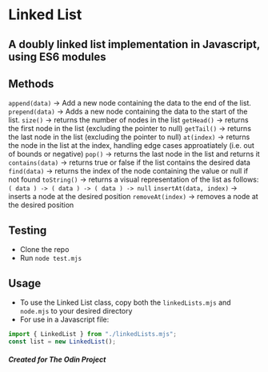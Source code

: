 # Linked List
## A doubly linked list implementation in Javascript, using ES6 modules

## Methods
`append(data)` -> Add a new node containing the data to the end of the list.
`prepend(data)` -> Adds a new node containing the data to the start of the list.
`size()` -> returns the number of nodes in the list
`getHead()` -> returns the first node in the list (excluding the pointer to null)
`getTail()` -> returns the last node in the list (excluding the pointer to null)
`at(index)` -> returns the node in the list at the index, handling edge cases approatiately (i.e. out of bounds or negative)
`pop()` -> returns the last node in the list and returns it
`contains(data)` -> returns true or false if the list contains the desired data
`find(data)` -> returns the index of the node containing the value or null if not found
`toString()` -> returns a visual representation of the list as follows: `( data ) -> ( data ) -> ( data ) -> null`
`insertAt(data, index)` -> inserts a node at the desired position
`removeAt(index)` -> removes a node at the desired position


## Testing
 - Clone the repo
 - Run `node test.mjs`

## Usage
- To use the Linked List class, copy both the `linkedLists.mjs` and `node.mjs` to your desired directory
- For use in a Javascript file:
```js
import { LinkedList } from "./linkedLists.mjs";
const list = new LinkedList();
```

##### Created for The Odin Project
